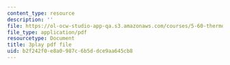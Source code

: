 ```yaml
---
content_type: resource
description: ''
file: https://ol-ocw-studio-app-qa.s3.amazonaws.com/courses/5-60-thermodynamics-kinetics-spring-2008/b2f242f0e8a0987c6b5ddce9aa645cb8_8Xpn2jorigU.pdf
file_type: application/pdf
resourcetype: Document
title: 3play pdf file
uid: b2f242f0-e8a0-987c-6b5d-dce9aa645cb8
---
```

